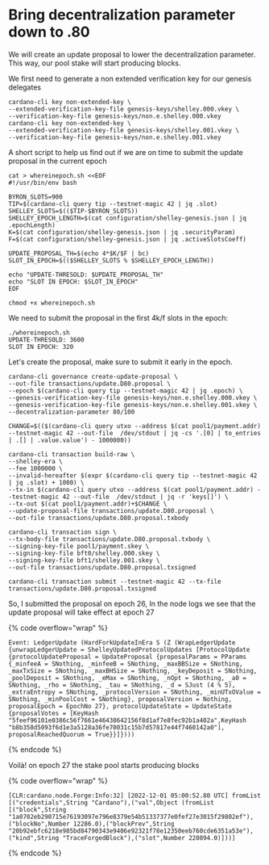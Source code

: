 # Bring decentralization parameter down to .80

We will create an update proposal to lower the decentralization parameter. This way, our pool stake will start producing blocks.

We first need to generate a non extended verification key for our genesis delegates

```
cardano-cli key non-extended-key \
--extended-verification-key-file genesis-keys/shelley.000.vkey \
--verification-key-file genesis-keys/non.e.shelley.000.vkey
cardano-cli key non-extended-key \
--extended-verification-key-file genesis-keys/shelley.001.vkey \
--verification-key-file genesis-keys/non.e.shelley.001.vkey
```

A short script to help us find out if we are on time to submit the update proposal in the current epoch

```
cat > whereinepoch.sh <<EOF
#!/usr/bin/env bash

BYRON_SLOTS=900
TIP=$(cardano-cli query tip --testnet-magic 42 | jq .slot)
SHELLEY_SLOTS=$(($TIP-$BYRON_SLOTS))
SHELLEY_EPOCH_LENGTH=$(cat configuration/shelley-genesis.json | jq .epochLength)
K=$(cat configuration/shelley-genesis.json | jq .securityParam)
F=$(cat configuration/shelley-genesis.json | jq .activeSlotsCoeff)

UPDATE_PROPOSAL_TH=$(echo 4*$K/$F | bc)
SLOT_IN_EPOCH=$(($SHELLEY_SLOTS % $SHELLEY_EPOCH_LENGTH))

echo "UPDATE-THRESOLD: $UPDATE_PROPOSAL_TH"
echo "SLOT IN EPOCH: $SLOT_IN_EPOCH"
EOF
```

```
chmod +x whereinepoch.sh
```

We need to submit the proposal in the first 4k/f slots in the epoch:

```
./whereinepoch.sh
UPDATE-THRESOLD: 3600
SLOT IN EPOCH: 320
```

Let's create the proposal, make sure to submit it early in the epoch.

```
cardano-cli governance create-update-proposal \
--out-file transactions/update.D80.proposal \
--epoch $(cardano-cli query tip --testnet-magic 42 | jq .epoch) \
--genesis-verification-key-file genesis-keys/non.e.shelley.000.vkey \
--genesis-verification-key-file genesis-keys/non.e.shelley.001.vkey \
--decentralization-parameter 80/100
```

```
CHANGE=$(($(cardano-cli query utxo --address $(cat pool1/payment.addr) --testnet-magic 42 --out-file  /dev/stdout | jq -cs '.[0] | to_entries | .[] | .value.value') - 1000000))
```

```
cardano-cli transaction build-raw \
--shelley-era \
--fee 1000000 \
--invalid-hereafter $(expr $(cardano-cli query tip --testnet-magic 42 | jq .slot) + 1000) \
--tx-in $(cardano-cli query utxo --address $(cat pool1/payment.addr) --testnet-magic 42 --out-file  /dev/stdout | jq -r 'keys[]') \
--tx-out $(cat pool1/payment.addr)+$CHANGE \
--update-proposal-file transactions/update.D80.proposal \
--out-file transactions/update.D80.proposal.txbody
```

```
cardano-cli transaction sign \
--tx-body-file transactions/update.D80.proposal.txbody \
--signing-key-file pool1/payment.skey \
--signing-key-file bft0/shelley.000.skey \
--signing-key-file bft1/shelley.001.skey \
--out-file transactions/update.D80.proposal.txsigned
```

```
cardano-cli transaction submit --testnet-magic 42 --tx-file transactions/update.D80.proposal.txsigned
```

So, I submitted the proposal on epoch 26, In the node logs we see that the update proposal will take effect at epoch 27

{% code overflow="wrap" %}
```
Event: LedgerUpdate (HardForkUpdateInEra S (Z (WrapLedgerUpdate {unwrapLedgerUpdate = ShelleyUpdatedProtocolUpdates [ProtocolUpdate {protocolUpdateProposal = UpdateProposal {proposalParams = PParams {_minfeeA = SNothing, _minfeeB = SNothing, _maxBBSize = SNothing, _maxTxSize = SNothing, _maxBHSize = SNothing, _keyDeposit = SNothing, _poolDeposit = SNothing, _eMax = SNothing, _nOpt = SNothing, _a0 = SNothing, _rho = SNothing, _tau = SNothing, _d = SJust (4 % 5), _extraEntropy = SNothing, _protocolVersion = SNothing, _minUTxOValue = SNothing, _minPoolCost = SNothing}, proposalVersion = Nothing, proposalEpoch = EpochNo 27}, protocolUpdateState = UpdateState {proposalVotes = [KeyHash "5feef96101e0386c56f7661e46438642156f8d1af7e8fec92b1a402a",KeyHash "b8b358d5093f6d1e3a5128a36fe70031c15b7d57817e44f7460142a0"], proposalReachedQuorum = True}}]})))
```
{% endcode %}

Voilà! on epoch 27 the stake pool starts producing blocks

{% code overflow="wrap" %}
```
[CLR:cardano.node.Forge:Info:32] [2022-12-01 05:00:52.80 UTC] fromList [("credentials",String "Cardano"),("val",Object (fromList [("block",String "1a0702eb290715e76193097e796e8379e54b51337377e0fef27e3015f29802ef"),("blockNo",Number 12286.0),("blockPrev",String "20b92ebfc6218e985bd84790343e9406e92321f78e12350eeb760cde6351a53e"),("kind",String "TraceForgedBlock"),("slot",Number 220894.0)]))]

```
{% endcode %}
